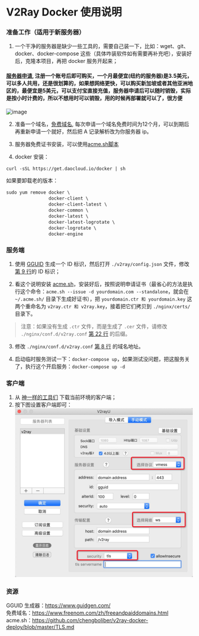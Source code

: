 # V2Ray Docker 使用说明

### 准备工作（适用于新服务器）
1. 一个干净的服务器是缺少一些工具的，需要自己装一下，比如：wget、git、docker、docker-compose 这些（具体咋装软件如有需要再补充吧），安装好后，克隆本项目，再把 docker 服务开起来；
#### <a href="https://www.vultr.com/?ref=7573170" title="服务器申请">服务器申请</a>, 注册一个账号后即可购买，一个月最便宜(纽约的服务器)是3.5美元，可以多人共用，还是很划算的，如果想网络更快，可以购买新加坡或者其他亚洲地区的，最便宜是5美元，可以支付宝直接充值，服务器申请后可以随时销毁，实际是按小时计费的，所以不想用时可以销毁，用的时候再部署就可以了，很方便
<img width="1087" alt="image" src="https://user-images.githubusercontent.com/31284807/195549881-7e8a385c-fe54-4b50-a145-f6e73aed5732.png">
  
2. 准备一个域名，[免费域名](https://my.freenom.com/clientarea.php), 每次申请一个域名免费时间为12个月，可以到期后再重新申请一个就好，然后把 A 记录解析改为你服务器 ip。

3. 服务器免费证书安装，可以使用[acme.sh脚本](https://github.com/chengboliber/v2ray-docker-deploy/blob/master/TLS.md)

4. docker 安装：
```
curl -sSL https://get.daocloud.io/docker | sh
```
 如果要卸载老的版本：
  ```
  sudo yum remove docker \
                  docker-client \
                  docker-client-latest \
                  docker-common \
                  docker-latest \
                  docker-latest-logrotate \
                  docker-logrotate \
                  docker-engine
  ```
 

### 服务端
1. 使用 [GGUID](https://www.guidgen.com/) 生成一个 ID 标识，然后打开 `./v2ray/config.json` 文件，修改[第 9 行](https://github.com/chengboliber/v2ray-docker-deploy/blob/master/v2ray/config.json#L9)的 ID 标识；

2. 看这个说明安装 [acme.sh](https://github.com/chengboliber/v2ray-docker-deploy/blob/master/TLS.md)，安装好后，按照说明申请证书（最省心的方法是执行这个命令：`acme.sh --issue -d yourdomain.com --standalone`，就会在 `~/.acme.sh/` 目录下生成好证书），把 `yourdomain.ctr 和 yourdomain.key` 这两个重命名为 `v2ray.ctr 和 v2ray.key`，接着把它们拷贝到 `./nginx/certs/` 目录下。

> 注意：如果没有生成 `.ctr` 文件，而是生成了 `.cer` 文件，请修改 `./nginx/conf.d/v2ray.conf` [第 22 行](https://github.com/chengboliber/v2ray-docker-deploy/blob/master/nginx/conf.d/v2ray.conf#L22) 的后缀。

3. 修改 `./nginx/conf.d/v2ray.conf` [第 8 行](https://github.com/chengboliber/v2ray-docker-deploy/blob/master/nginx/conf.d/v2ray.conf#L8) 的域名地址。

4. 启动临时服务测试一下：`docker-compose up`，如果测试没问题，把这服务关了，执行这个开启服务：`docker-compose up -d`


### 客户端
1. 从 [神一样的工具们](https://www.v2ray.com/awesome/tools.html) 下载当前环境的客户端；
2. 按下图设置客户端即可：
![](./images/client.png)


### 资源
GGUID 生成器：https://www.guidgen.com/  
免费域名：https://www.freenom.com/zh/freeandpaiddomains.html  
acme.sh：https://github.com/chengboliber/v2ray-docker-deploy/blob/master/TLS.md
